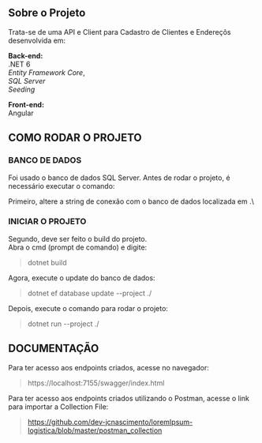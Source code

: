 ## Sobre o Projeto
Trata-se de uma API e Client para Cadastro de Clientes e Endereçõs desenvolvida em:<br>

**Back-end:**<br>
.NET 6<br>
*Entity Framework Core*,<br>
*SQL Server*<br>
*Seeding*<br>

**Front-end:**<br>
Angular<br>

## COMO RODAR O PROJETO
### BANCO DE DADOS
Foi usado o banco de dados SQL Server. Antes de rodar o projeto, é necessário executar o comando:

Primeiro, altere a string de conexão com o banco de dados localizada em .\

### INICIAR O PROJETO
Segundo, deve ser feito o build do projeto. 
<br>
Abra o cmd (prompt de comando) e digite:
>dotnet build

Agora, execute o update do banco de dados:
>dotnet ef database update --project ./
>
Depois, execute o comando para rodar o projeto:
>dotnet run --project ./

## DOCUMENTAÇÃO
Para ter acesso aos endpoints criados, acesse no navegador:
>https://localhost:7155/swagger/index.html

Para ter acesso aos endpoints criados utilizando o Postman, acesse o link para importar a Collection File:
>https://github.com/dev-jcnascimento/loremIpsum-logistica/blob/master/postman_collection
